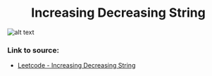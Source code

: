 <h1 align="center">Increasing Decreasing String</h1>

![alt text](https://images2.imgbox.com/ba/0e/TnWnpb6h_o.png?raw=true)

### Link to source: 
- <a href="https://leetcode.com/problems/increasing-decreasing-string/">Leetcode - Increasing Decreasing String</a>
